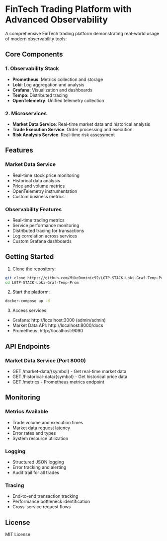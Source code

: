 # FinTech Trading Platform with Advanced Observability

A comprehensive FinTech trading platform demonstrating real-world usage of modern observability tools:

## Core Components

### 1. Observability Stack
- **Prometheus**: Metrics collection and storage
- **Loki**: Log aggregation and analysis
- **Grafana**: Visualization and dashboards
- **Tempo**: Distributed tracing
- **OpenTelemetry**: Unified telemetry collection

### 2. Microservices
- **Market Data Service**: Real-time market data and historical analysis
- **Trade Execution Service**: Order processing and execution
- **Risk Analysis Service**: Real-time risk assessment

## Features

### Market Data Service
- Real-time stock price monitoring
- Historical data analysis
- Price and volume metrics
- OpenTelemetry instrumentation
- Custom business metrics

### Observability Features
- Real-time trading metrics
- Service performance monitoring
- Distributed tracing for transactions
- Log correlation across services
- Custom Grafana dashboards

## Getting Started

1. Clone the repository:
```bash
git clone https://github.com/MikeDominic92/LGTP-STACK-Loki-Graf-Temp-Prom.git
cd LGTP-STACK-Loki-Graf-Temp-Prom
```

2. Start the platform:
```bash
docker-compose up -d
```

3. Access services:
- Grafana: http://localhost:3000 (admin/admin)
- Market Data API: http://localhost:8000/docs
- Prometheus: http://localhost:9090

## API Endpoints

### Market Data Service (Port 8000)
- GET /market-data/{symbol} - Get real-time market data
- GET /historical-data/{symbol} - Get historical price data
- GET /metrics - Prometheus metrics endpoint

## Monitoring

### Metrics Available
- Trade volume and execution times
- Market data request latency
- Error rates and types
- System resource utilization

### Logging
- Structured JSON logging
- Error tracking and alerting
- Audit trail for all trades

### Tracing
- End-to-end transaction tracking
- Performance bottleneck identification
- Cross-service request flows

## License
MIT License
